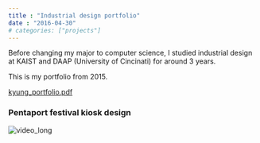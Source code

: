 ```yaml
---
title : "Industrial design portfolio"
date : "2016-04-30"
# categories: ["projects"]
---
```






Before changing my major to computer science, I studied industrial design at KAIST and DAAP (University of Cincinati) for around 3 years. 

This is my portfolio from 2015.  





 [kyung_portfolio.pdf](../../static/kyung_portfolio.pdf) 

### Pentaport festival kiosk design 



![video_long](https://tva1.sinaimg.cn/large/0081Kckwgy1glazm9yby0j316g0u0k78.jpg)

